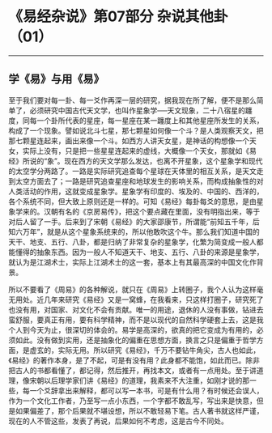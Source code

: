 # 《易经杂说》第07部分 杂说其他卦（01）

------

## 学《易》与用《易》

至于我们要对每一卦、每一爻作再深一层的研究，据我现在所了解，便不是那么简单了，必须研究中国古代天文学，也叫作星象学──天文现象，二十八宿星的躔度，同每一个卦所代表的星座，每一星座在某一躔度上和其他星座所发生的关系，构成了一个现象。譬如说北斗七星，那七颗星如何像一个斗？是人类观察天文，把那七颗星连起来，画出来像一个斗。如西方人讲天女星，是神话的构想像一个天女，实际上没有，只是把一些星星连起来的虚线，大概像一个天女，那就如《易经》所说的“象”。现在西方的天文学那么发达，也离不开星象，这个星象学和现代的太空学分两路了。一路是实际研究追查每个星球在天体里的相互关系，是天文走到太空方面去了；一路是研究追查星座和地球发生的影响关系，而构成抽象性的对人类活动的作用，这就变成星象学。星象学有印度的、埃及的、中国的、西洋的，各个系统不同，但大致上原则还是一样的。可知《易经》每卦每爻的意思，是由星象学来的。汉朝有名的《京房易传》，把这个要点藏在里面，没有明指出来，等于对后人留了一手。后来到了宋朝《易经》的大家邵康节，所谓能“前知五千年，后知六万年”，就是从这个星象系统来的，所以他敢吹这个牛。那么我们知道中国的天干、地支、五行、八卦，都是归纳了非常复杂的星象学，化繁为简变成一般人都能懂得的抽象东西。因为一般人不知道天干、地支、五行、八卦的来源是星象学，就认为是江湖术士，实际上江湖术士的这一套，基本上有其最高深的中国文化作背景。

所以不要看了《周易》的各种解说，就只在《周易》上转圈子，我个人认为这样毫无用处。近几年来研究《易经》又是一窝蜂，在我看来，只这样打圈子，研究死了也没有用，对国家、对文化不会有贡献。唯一的用途，退休的人没有事做，钻进去蛮舒服，要真正有用，要有科学精神，而不是以现代的自然科学硬套上去，这是我个人到今天为止，很深切的体会的。易学是高深的，欲真的把它变成为有用的，必须如此。没有做到实用，还是抽象化的偏重在思想方面，换言之只是偏重于哲学方面，是虚玄的，实际无用。所以研究《易经》，千万不要钻牛角尖，古人也如此，《易经》的著作本身，是了不起，可是有没有用？此身都不能饱，如此而已。除非把古人的书都看懂了，都记得，然后推开，再找本文，或者有一点用处。至于讲道理，像宋朝以后理学家们讲《易经》的道理，我素来不大注重，如刚才说的那一些，每一个爻辞拿出来解释，都可以写一本书，可是有什么用？有时候还会误人，作为一个文化工作者，乃至写一点小东西，一个字都不敢乱写，写出来是快意，但是如果偏差了，那个后果就不堪设想，所以不敢轻易下笔。古人著书就这样严谨，现在的人不管这些，发表了再说，后果如何不考虑，这是古今不同处。